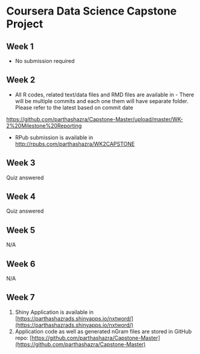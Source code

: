 # Coursera Data Science Capstone Project

## Week 1
- No submission required

## Week 2

- All R codes, related text/data files and RMD files are available in - There will be multiple commits and each one them will have separate folder. Please refer to the latest based on commit date

https://github.com/parthashazra/Capstone-Master/upload/master/WK-2%20Milestone%20Reporting

- RPub submission is available in http://rpubs.com/parthashazra/WK2CAPSTONE

## Week 3

Quiz answered

## Week 4

Quiz answered

## Week 5

N/A

## Week 6

N/A

## Week 7

1. Shiny Application is available in [https://parthashazrads.shinyapps.io/nxtword/](https://parthashazrads.shinyapps.io/nxtword/)
2. Application code as well as generated nGram files are stored in GitHub repo: [https://github.com/parthashazra/Capstone-Master](https://github.com/parthashazra/Capstone-Master)
